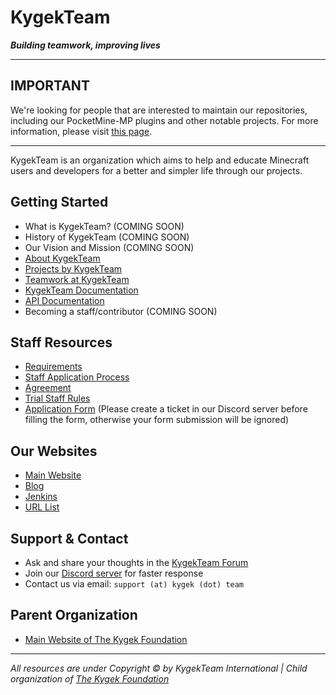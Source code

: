# KygekTeam

_**Building teamwork, improving lives**_

---

## IMPORTANT

We're looking for people that are interested to maintain our repositories, including our PocketMine-MP plugins and other notable projects. For more information, please visit [this page](https://kygek.team/lookingfornewmaintainer).

---

KygekTeam is an organization which aims to help and educate Minecraft users and developers for a better and simpler life through our projects.

## Getting Started

- What is KygekTeam? (COMING SOON)
- History of KygekTeam (COMING SOON)
- Our Vision and Mission (COMING SOON)
- [About KygekTeam](https://kygek.team/about)
- [Projects by KygekTeam](/PROJECTS.md)
- [Teamwork at KygekTeam](/TEAMWORK.md)
- [KygekTeam Documentation](https://docs.kygek.team)
- [API Documentation](https://api-docs.kygek.team)
- Becoming a staff/contributor (COMING SOON)

## Staff Resources

- [Requirements](staff-resources/staff-requirements.md)
- [Staff Application Process](/images/KygekTeam%20Staff%20Application%20Process.png)
- [Agreement](/staff-resources/staff-agreement.md)
- [Trial Staff Rules](staff-resources/trial-staff-rules.md)
- [Application Form](https://forms.gle/3McEFLn39ZTSo8H19) (Please create a ticket in our Discord server before filling the form, otherwise your form submission will be ignored)

## Our Websites

- [Main Website](https://kygek.team)
- [Blog](https://blog.kygek.team)
- [Jenkins](https://jenkins.kygek.team)
- [URL List](https://r.kygek.team)

## Support & Contact

- Ask and share your thoughts in the [KygekTeam Forum](https://forum.kygek.team)
- Join our [Discord server](https://discord.kygek.team) for faster response
- Contact us via email: `support (at) kygek (dot) team`

## Parent Organization

- [Main Website of The Kygek Foundation](https://foundation.kygek.team)

---

_All resources are under Copyright &copy; by KygekTeam International | Child organization of [The Kygek Foundation](https://github.com/kygek)_
